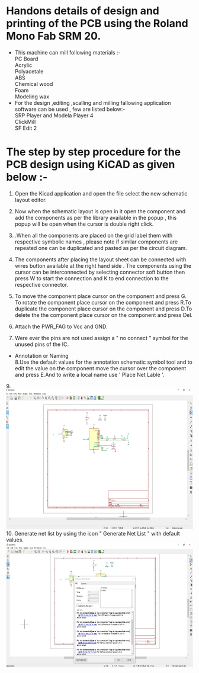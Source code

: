 # Handons details of design and printing of the PCB using the Roland Mono Fab SRM 20. 
* This machine can mill following materials :-  
PC Board  
Acrylic  
Polyacetale  
ABS  
Chemical wood  
Foam  
Modeling wax  
* For the design ,editing ,scalling and milling fallowing application software can be used , few are listed below:-  
SRP Player and Modela Player 4  
ClickMill  
SF Edit 2  
# The step by step procedure for the PCB design using KiCAD as given below :-  
1. Open the Kicad application and open the file select the new schematic layout editor.  
2. Now when the schematic layout is open in it open the component and add the components as per the library available in the popup , this popup will be open when the cursor is double right click.  
3. .When all the components are placed on the grid label them with respective symbolic names , please note if similar components are repeated one can be duplicated and pasted as per the circuit diagram.  
4. The components after placing the layout sheet can be connected with wires button available at the right hand side . The components using the cursor can be interconnected by selecting connector soft button then press W to start the connection and K to end connection to the respective connector. 
5. To move tthe component place cursor on the component and press G. To rotate the component place cursor on the component and press R.To duplicate the component place cursor on the component and press D.To delete the the component place cursor on the component and press Del. 
6. Attach the PWR_FAG to Vcc and GND.  

7. Were ever the pins are not used assign a " no connect " symbol for the unused pins of the IC.  

* Annotation or Naming  
8.Use the default values for the annotation schematic symbol tool and to edit the value on the component move the cursor over the component and press E.And to write a local name use ' Place Net Lable '.  

9.![](img/kicad1.png)  
10. Generate net list by using the icon " Generate Net List " with default values. 
 ![](img/netlist.jpg)  







